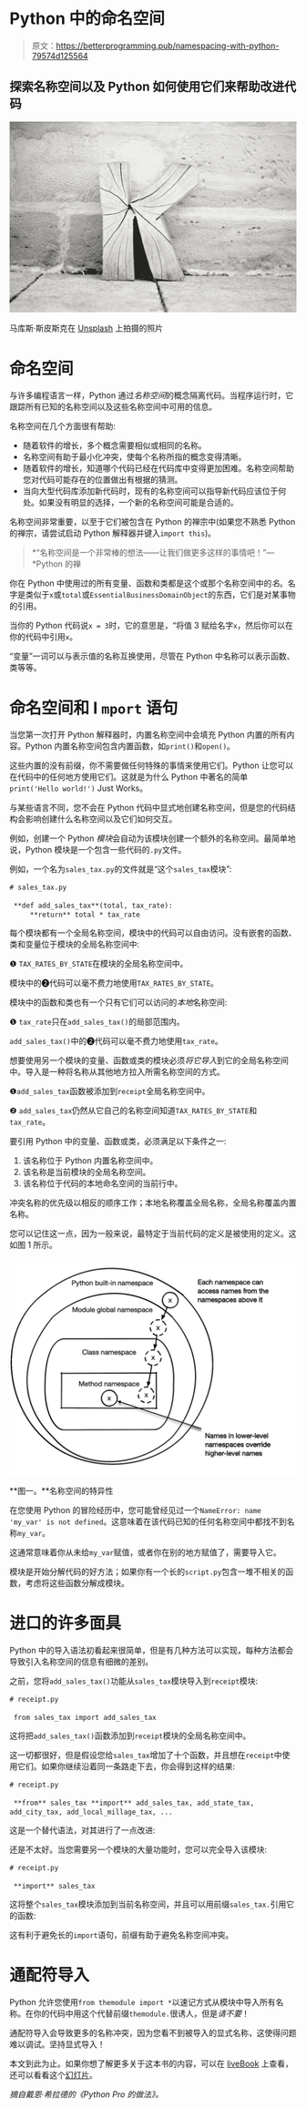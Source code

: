 # Python 中的命名空间

> 原文：<https://betterprogramming.pub/namespacing-with-python-79574d125564>

## 探索名称空间以及 Python 如何使用它们来帮助改进代码

![](img/29be17c4c78b230b339435c128979644.png)

马库斯·斯皮斯克在 [Unsplash](https://unsplash.com/s/photos/name?utm_source=unsplash&utm_medium=referral&utm_content=creditCopyText) 上拍摄的照片

# **命名空间**

与许多编程语言一样，Python 通过*名称空间*的概念隔离代码。当程序运行时，它跟踪所有已知的名称空间以及这些名称空间中可用的信息。

名称空间在几个方面很有帮助:

*   随着软件的增长，多个概念需要相似或相同的名称。
*   名称空间有助于最小化冲突，使每个名称所指的概念变得清晰。
*   随着软件的增长，知道哪个代码已经在代码库中变得更加困难。名称空间帮助您对代码可能存在的位置做出有根据的猜测。
*   当向大型代码库添加新代码时，现有的名称空间可以指导新代码应该位于何处。如果没有明显的选择，一个新的名称空间可能是合适的。

名称空间非常重要，以至于它们被包含在 Python 的禅宗中(如果您不熟悉 Python 的禅宗，请尝试启动 Python 解释器并键入`import this`)。

> *“名称空间是一个非常棒的想法——让我们做更多这样的事情吧！”—*Python 的禅

你在 Python 中使用过的所有变量、函数和类都是这个或那个名称空间中的*名*。名字是类似于`x`或`total`或`EssentialBusinessDomainObject`的东西，它们是对某事物的引用。

当你的 Python 代码说`x = 3`时，它的意思是，“将值 3 赋给名字`x`，然后你可以在你的代码中引用`x`。

“变量”一词可以与表示值的名称互换使用，尽管在 Python 中名称可以表示函数、类等等。

# **命名空间和 I** `mport` **语句**

当您第一次打开 Python 解释器时，内置名称空间中会填充 Python 内置的所有内容。Python 内置名称空间包含内置函数，如`print()`和`open()`。

这些内置的没有前缀，你不需要做任何特殊的事情来使用它们。Python 让您可以在代码中的任何地方使用它们。这就是为什么 Python 中著名的简单`print('Hello world!')` Just Works。

与某些语言不同，您不会在 Python 代码中显式地创建名称空间，但是您的代码结构会影响创建什么名称空间以及它们如何交互。

例如，创建一个 Python *模块*会自动为该模块创建一个额外的名称空间。最简单地说，Python 模块是一个包含一些代码的`.py`文件。

例如，一个名为`sales_tax.py`的文件就是“这个`sales_tax`模块”:

```
# sales_tax.py

 **def add_sales_tax**(total, tax_rate):
     **return** total * tax_rate
```

每个模块都有一个全局名称空间，模块中的代码可以自由访问。没有嵌套的函数、类和变量位于模块的全局名称空间中:

❶ `TAX_RATES_BY_STATE`在模块的全局名称空间中。

模块中的❷代码可以毫不费力地使用`TAX_RATES_BY_STATE`。

模块中的函数和类也有一个只有它们可以访问的*本地*名称空间:

❶ `tax_rate`只在`add_sales_tax()`的局部范围内。

`add_sales_tax()`中的❷代码可以毫不费力地使用`tax_rate`。

想要使用另一个模块的变量、函数或类的模块必须*将它导入*到它的全局名称空间中。导入是一种将名称从其他地方拉入所需名称空间的方式。

❶`add_sales_tax`函数被添加到`receipt`全局名称空间中。

❷ `add_sales_tax`仍然从它自己的名称空间知道`TAX_RATES_BY_STATE`和`tax_rate`。

要引用 Python 中的变量、函数或类，必须满足以下条件之一:

1.  该名称位于 Python 内置名称空间中。
2.  该名称是当前模块的全局名称空间。
3.  该名称位于代码的本地命名空间的当前行中。

冲突名称的优先级以相反的顺序工作；本地名称覆盖全局名称，全局名称覆盖内置名称。

您可以记住这一点，因为一般来说，最特定于当前代码的定义是被使用的定义。这如图 1 所示。

![](img/51e41840423f3026dfe480c0128e1346.png)

**图一。**名称空间的特异性

在您使用 Python 的冒险经历中，您可能曾经见过一个`NameError: name 'my_var' is not defined`。这意味着在该代码已知的任何名称空间中都找不到名称`my_var`。

这通常意味着你从未给`my_var`赋值，或者你在别的地方赋值了，需要导入它。

模块是开始分解代码的好方法；如果你有一个长的`script.py`包含一堆不相关的函数，考虑将这些函数分解成模块。

# 进口的许多面具

Python 中的导入语法初看起来很简单，但是有几种方法可以实现，每种方法都会导致引入名称空间的信息有细微的差别。

之前，您将`add_sales_tax()`功能从`sales_tax`模块导入到`receipt`模块:

```
# receipt.py

 from sales_tax import add_sales_tax
```

这将把`add_sales_tax()`函数添加到`receipt`模块的全局名称空间中。

这一切都很好，但是假设您给`sales_tax`增加了十个函数，并且想在`receipt`中使用它们。如果你继续沿着同一条路走下去，你会得到这样的结果:

```
# receipt.py

 **from** sales_tax **import** add_sales_tax, add_state_tax, add_city_tax, add_local_millage_tax, ...
```

这是一个替代语法，对其进行了一点改进:

还是不太好。当您需要另一个模块的大量功能时，您可以完全导入该模块:

```
# receipt.py

 **import** sales_tax
```

这将整个`sales_tax`模块添加到当前名称空间，并且可以用前缀`sales_tax.`引用它的函数:

这有利于避免长的`import`语句，前缀有助于避免名称空间冲突。

# **通配符导入**

Python 允许您使用`from themodule import *`以速记方式从模块中导入所有名称。在你的代码中用这个代替前缀`themodule.`很诱人，但是*请不要*！

通配符导入会导致更多的名称冲突，因为您看不到被导入的显式名称，这使得问题难以调试。坚持显式导入！

本文到此为止。如果你想了解更多关于这本书的内容，可以在 [liveBook](https://livebook.manning.com/book/practices-of-the-python-pro/?utm_source=freecontentcenter&utm_medium=website&utm_campaign=book_practicesofthepythonpro&utm_content=article_01) 上查看，还可以看看这个[幻灯片](https://www.slideshare.net/ManningBooks/practices-of-the-python-pro-coding-best-practices?utm_source=freecontentcenter&utm_medium=website&utm_campaign=book_practicesofthepythonpro&utm_content=article_01)。

*摘自戴恩·希拉德的《Python Pro* *的做法》。*